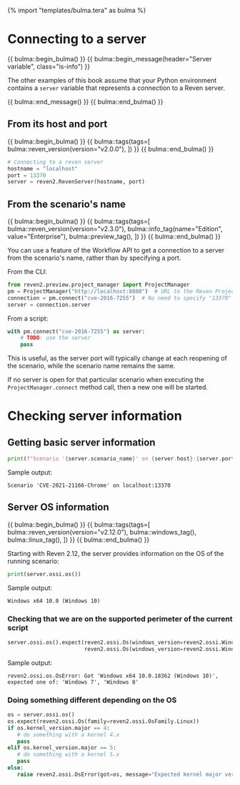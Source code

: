 {% import "templates/bulma.tera" as bulma %}

# Connecting to a server


{{ bulma::begin_bulma() }}
{{ bulma::begin_message(header="Server variable", class="is-info") }}
<p>
    The other examples of this book assume that your Python environment contains a <code>server</code> variable that represents a connection to a Reven server.
</p>
{{ bulma::end_message() }}
{{ bulma::end_bulma() }}

## From its host and port

{{ bulma::begin_bulma() }}
{{ bulma::tags(tags=[
  bulma::reven_version(version="v2.0.0"),
]) }}
{{ bulma::end_bulma() }}

```py
# Connecting to a reven server
hostname = "localhost"
port = 13370
server = reven2.RevenServer(hostname, port)
```

## From the scenario's name

{{ bulma::begin_bulma() }}
{{ bulma::tags(tags=[
  bulma::reven_version(version="v2.3.0"),
  bulma::info_tag(name="Edition", value="Enterprise"),
  bulma::preview_tag(),
]) }}
{{ bulma::end_bulma() }}

You can use a feature of the Workflow API to get a connection to a server from the scenario's name, rather than by specifying a port.

From the CLI:

```py
from reven2.preview.project_manager import ProjectManager
pm = ProjectManager("http://localhost:8880")  # URL to the Reven Project Manager
connection = pm.connect("cve-2016-7255")  # No need to specify "13370"
server = connection.server
```

From a script:

```py
with pm.connect("cve-2016-7255") as server:
    # TODO: use the server
    pass
```

This is useful, as the server port will typically change at each reopening of the scenario, while the scenario name remains the same.

If no server is open for that particular scenario when executing the `ProjectManager.connect` method call, then a new one will be started.

# Checking server information

## Getting basic server information

```py
print(f"Scenario '{server.scenario_name}' on {server.host}:{server.port}")
```

Sample output:

```
Scenario 'CVE-2021-21166-Chrome' on localhost:13370
```

## Server OS information

{{ bulma::begin_bulma() }}
{{ bulma::tags(tags=[
  bulma::reven_version(version="v2.12.0"),
  bulma::windows_tag(),
  bulma::linux_tag(),
]) }}
{{ bulma::end_bulma() }}

Starting with Reven 2.12, the server provides information on the OS of the running scenario:

```py
print(server.ossi.os())
```

Sample output:

```
Windows x64 10.0 (Windows 10)
```

### Checking that we are on the supported perimeter of the current script

```py
server.ossi.os().expect(reven2.ossi.Os(windows_version=reven2.ossi.WindowsVersion.Windows7),
                        reven2.ossi.Os(windows_version=reven2.ossi.WindowsVersion.Windows8))
```

Sample output:

```
reven2.ossi.os.OsError: Got 'Windows x64 10.0.18362 (Windows 10)', expected one of: 'Windows 7', 'Windows 8'
```

### Doing something different depending on the OS

```py
os = server.ossi.os()
os.expect(reven2.ossi.Os(family=reven2.ossi.OsFamily.Linux))
if os.kernel_version.major == 4:
   # do something with a kernel 4.x
   pass
elif os.kernel_version.major == 5:
   # do something with a kernel 5.x
   pass
else:
   raise reven2.ossi.OsError(got=os, message="Expected kernel major version 4 or 5")
```
